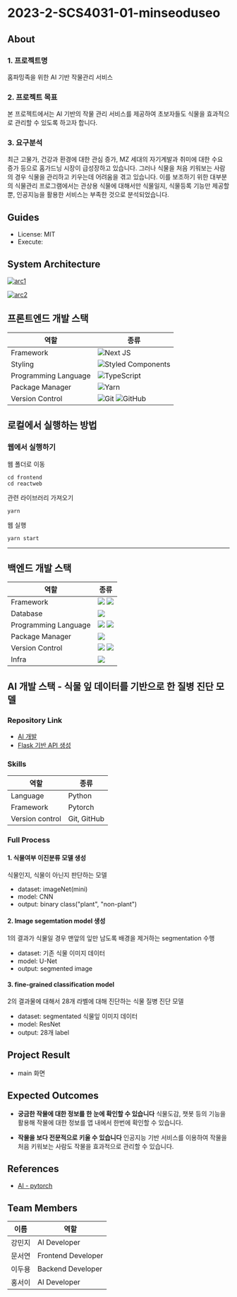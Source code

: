 # 2023-2-SCS4031-01-minseoduseo

## About
### 1. 프로젝트명
홈파밍족을 위한 AI 기반 작물관리 서비스

### 2. 프로젝트 목표
본 프로젝트에서는 AI 기반의 작물 관리 서비스를 제공하여 초보자들도 식물을 효과적으로 관리할 수 있도록 하고자 합니다.

### 3. 요구분석
최근 고물가, 건강과 환경에 대한 관심 증가, MZ 세대의 자기계발과 취미에 대한 수요 증가 등으로 홈가드닝 시장이 급성장하고 있습니다. 그러나 식물을 처음 키워보는 사람의 경우 식물을 관리하고 키우는데 어려움을 겪고 있습니다. 이를 보조하기 위한 대부분의 식물관리 프로그램에서는 관상용 식물에 대해서만 식물일지, 식물등록 기능만 제공할 뿐, 인공지능을 활용한 서비스는 부족한 것으로 분석되었습니다.

## Guides
- License: MIT
- Execute:


## System Architecture
 <a href="https://ibb.co/YB5LXm0"><img src="https://i.ibb.co/F4QDX2H/arc1.png" alt="arc1" border="0"></a>

<a href="https://ibb.co/hfSCHfD"><img src="https://i.ibb.co/xHN3GHJ/arc2.png" alt="arc2" border="0"></a>

## 프론트엔드 개발 스택

| 역할                 | 종류                                                                                                                                                                                                                                                                                                                                                                                                                                                                                                                                                                                                                                                                                                                                                                                                                                                                                                                                                                                                                                                                                                                                                                                                                                                                                                                                                                                                                                                                                                                                          |
| -------------------- | --------------------------------------------------------------------------------------------------------------------------------------------------------------------------------------------------------------------------------------------------------------------------------------------------------------------------------------------------------------------------------------------------------------------------------------------------------------------------------------------------------------------------------------------------------------------------------------------------------------------------------------------------------------------------------------------------------------------------------------------------------------------------------------------------------------------------------------------------------------------------------------------------------------------------------------------------------------------------------------------------------------------------------------------------------------------------------------------------------------------------------------------------------------------------------------------------------------------------------------------------------------------------------------------------------------------------------------------------------------------------------------------------------------------------------------------------------------------------------------------------------------------------------------------- |
| Framework            | ![Next JS](https://camo.githubusercontent.com/3720f5674058f0893aa9671b0baf0b23343201b77014dc9a497c632a3cff15e8/68747470733a2f2f696d672e736869656c64732e696f2f62616467652f52454143542d3631444146422e7376673f267374796c653d666f722d7468652d6261646765266c6f676f3d5265616374266c6f676f436f6c6f723d7768697465) |
| Styling              | ![Styled Components](https://img.shields.io/badge/styled--components-DB7093?style=for-the-badge&logo=styled-components&logoColor=white) |
| Programming Language | ![TypeScript](https://img.shields.io/badge/typescript-%23007ACC.svg?style=for-the-badge&logo=typescript&logoColor=white)  |
| Package Manager      | ![Yarn](https://img.shields.io/badge/yarn-%232C8EBB.svg?style=for-the-badge&logo=yarn&logoColor=white) |
| Version Control      | ![Git](https://img.shields.io/badge/git-%23F05033.svg?style=for-the-badge&logo=git&logoColor=white) ![GitHub](https://img.shields.io/badge/github-%23121011.svg?style=for-the-badge&logo=github&logoColor=white)  |



## 로컬에서 실행하는 방법

### 웹에서 실행하기

웹 폴더로 이동

```
cd frontend
cd reactweb
```

관련 라이브러리 가져오기
```
yarn 
```

웹 실행

```
yarn start
```
---

## 백엔드 개발 스택
| 역할 | 종류 |
|---|---|
|Framework| <img src="https://img.shields.io/badge/spring-6DB33F?style=for-the-badge&logo=spring&logoColor=white"> <img src="https://img.shields.io/badge/flask-000000?style=for-the-badge&logo=flask&logoColor=white">|
|Database| <img src="https://img.shields.io/badge/mysql-4479A1?style=for-the-badge&logo=mysql&logoColor=white"> |
|Programming Language| <img src="https://img.shields.io/badge/java-007396?style=for-the-badge&logo=java&logoColor=white"> <img src="https://img.shields.io/badge/python-3776AB?style=for-the-badge&logo=python&logoColor=white">|
|Package Manager| <img src="https://img.shields.io/badge/gradle-02303A?style=for-the-badge&logo=gradle&logoColor=white"> |
|Version Control| <img src="https://img.shields.io/badge/git-F05032?style=for-the-badge&logo=git&logoColor=white"> <img src="https://img.shields.io/badge/github-181717?style=for-the-badge&logo=github&logoColor=white"> |
|Infra| <img src="https://img.shields.io/badge/amazonaws-232F3E?style=for-the-badge&logo=amazonaws&logoColor=white"> |


## AI 개발 스택 - 식물 잎 데이터를 기반으로 한 질병 진단 모델
### Repository Link
- [AI 개발](https://github.com/hongseoi/crops-plant-disease-classification)
- [Flask 기반 API 생성](https://github.com/hongseoi/pytorch-flask-api)

### Skills
| 역할 | 종류 |
|---|---|
| Language | Python |
| Framework | Pytorch |
| Version control | Git, GitHub | 

### Full Process

#### 1. 식물여부 이진분류 모델 생성
식물인지, 식물이 아닌지 판단하는 모델
- dataset: imageNet(mini)
- model: CNN
- output: binary class("plant", "non-plant")


#### 2. Image segemtation model 생성
1의 결과가 식물일 경우 맨앞의 잎만 남도록 배경을 제거하는 segmentation 수행
- dataset: 기존 식물 이미지 데이터
- model: U-Net
- output: segmented image


#### 3. fine-grained classification model
2의 결과물에 대해서 28개 라벨에 대해 진단하는 식물 질병 진단 모델
- dataset: segmentated 식물잎 이미지 데이터
- model: ResNet
- output: 28개 label


## Project Result
- main 화면


## Expected Outcomes
- **궁금한 작물에 대한 정보를 한 눈에 확인할 수 있습니다**
식물도감, 챗봇 등의 기능을 활용해 작물에 대한 정보를 앱 내에서 한번에 확인할 수 있습니다.


- **작물을 보다 전문적으로 키울 수 있습니다**
인공지능 기반 서비스를 이용하여 작물을 처음 키워보는 사람도 작물을 효과적으로 관리할 수 있습니다.

## References
- [AI - pytorch](https://github.com/avinassh/pytorch-flask-api)
  

## Team Members
| 이름 | 역할 |
|---|---|
| 강민지 | AI Developer |
| 문서연 | Frontend Developer |
| 이두용 | Backend Developer | 
| 홍서이 | AI Developer | 

